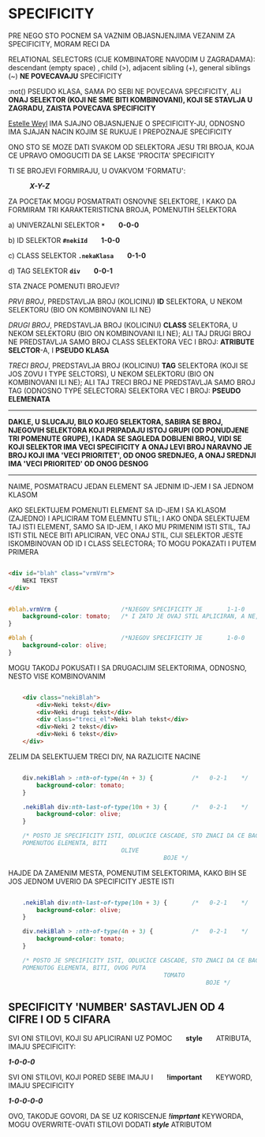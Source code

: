 # SPECIFICITY

PRE NEGO STO POCNEM SA VAZNIM OBJASNJENJIMA VEZANIM ZA SPECIFICITY, MORAM RECI DA

RELATIONAL SELECTORS (CIJE KOMBINATORE NAVODIM U ZAGRADAMA): descendant (empty space) , child (>), adjacent sibling (+), general siblings (~) **NE POVECAVAJU** SPECIFICITY

:not() PSEUDO KLASA, SAMA PO SEBI NE POVECAVA SPECIFICITY, ALI **ONAJ SELEKTOR (KOJI NE SME BITI KOMBINOVANI), KOJI SE STAVLJA U ZAGRADU, ZAISTA POVECAVA SPECIFICITY**

[Estelle Weyl](https://github.com/estelle) IMA SJAJNO OBJASNJENJE O SPECIFICITY-JU, ODNOSNO IMA SJAJAN NACIN KOJIM SE RUKUJE I PREPOZNAJE SPECIFICITY

ONO STO SE MOZE DATI SVAKOM OD SELEKTORA JESU TRI BROJA, KOJA CE UPRAVO OMOGUCITI DA SE LAKSE 'PROCITA' SPECIFICITY

TI SE BROJEVI FORMIRAJU, U OVAKVOM 'FORMATU':

&nbsp;&nbsp;&nbsp;&nbsp;&nbsp;&nbsp;&nbsp;&nbsp;&nbsp;&nbsp; ***X-Y-Z***

ZA POCETAK MOGU POSMATRATI OSNOVNE SELEKTORE, I KAKO DA FORMIRAM TRI KARAKTERISTICNA BROJA, POMENUTIH SELEKTORA

a) UNIVERZALNI SELEKTOR **`*`**     &nbsp;&nbsp;&nbsp;&nbsp;&nbsp;      **0-0-0**

b) ID SELEKTOR **`#nekiId`**     &nbsp;&nbsp;&nbsp;&nbsp;&nbsp;      **1-0-0**

c) CLASS SELEKTOR **`.nekaKlasa`**     &nbsp;&nbsp;&nbsp;&nbsp;&nbsp;      **0-1-0**

d) TAG SELEKTOR **`div`**     &nbsp;&nbsp;&nbsp;&nbsp;&nbsp;      **0-0-1**

STA ZNACE POMENUTI BROJEVI?

*PRVI BROJ*, PREDSTAVLJA BROJ (KOLICINU) **ID** SELEKTORA, U NEKOM SELEKTORU (BIO ON KOMBINOVANI ILI NE)

*DRUGI BROJ*, PREDSTAVLJA BROJ (KOLICINU) **CLASS** SELEKTORA, U NEKOM SELEKTORU (BIO ON KOMBINOVANI ILI NE); ALI TAJ DRUGI BROJ NE PREDSTAVLJA SAMO BROJ CLASS SELEKTORA VEC I BROJ: **ATRIBUTE SELCTOR**-A, I **PSEUDO KLASA**

*TRECI BROJ*, PREDSTAVLJA BROJ (KOLICINU) **TAG** SELEKTORA (KOJI SE JOS ZOVU I TYPE SELCTORS), U NEKOM SELEKTORU (BIO ON KOMBINOVANI ILI NE); ALI TAJ TRECI BROJ NE PREDSTAVLJA SAMO BROJ TAG (ODNOSNO TYPE SELECTORA) SELEKTORA VEC I BROJ: **PSEUDO ELEMENATA**

**************
**DAKLE, U SLUCAJU, BILO KOJEG SELEKTORA, SABIRA SE BROJ, NJEGOVIH SELEKTORA KOJI PRIPADAJU ISTOJ GRUPI (OD PONUDJENE TRI POMENUTE GRUPE), I KADA SE SAGLEDA DOBIJENI BROJ, VIDI SE KOJI SELEKTOR IMA VECI SPECIFICITY**
**A ONAJ LEVI BROJ NARAVNO JE BROJ KOJI IMA 'VECI PRIORITET', OD ONOG SREDNJEG, A ONAJ SREDNJI IMA 'VECI PRIORITED' OD ONOG DESNOG**
**************

NAIME, POSMATRACU JEDAN ELEMENT SA JEDNIM ID-JEM I SA JEDNOM KLASOM

AKO SELEKTUJEM POMENUTI ELEMENT SA ID-JEM I SA KLASOM (ZAJEDNO) I APLICIRAM TOM ELEMNTU STIL; I AKO ONDA SELEKTUJEM TAJ ISTI ELEMENT, SAMO SA ID-JEM, I AKO MU PRIMENIM ISTI STIL, TAJ ISTI STIL NECE BITI APLICIRAN, VEC ONAJ STIL, CIJI SELEKTOR JESTE ISKOMBINOVAN OD ID I CLASS SELECTORA; TO MOGU POKAZATI I PUTEM PRIMERA

```HTML

<div id="blah" class="vrmVrm">
    NEKI TEKST
</div>

```

```CSS

#blah.vrmVrm {                  /*NJEGOV SPECIFICITY JE       1-1-0      */
    background-color: tomato;   /* I ZATO JE OVAJ STIL APLICIRAN, A NE, OVAJ DONJI */
}

#blah {                         /*NJEGOV SPECIFICITY JE       1-0-0      */
    background-color: olive;
}

```

MOGU TAKODJ POKUSATI I SA DRUGACIJIM SELEKTORIMA, ODNOSNO, NESTO VISE KOMBINOVANIM

```HTML

    <div class="nekiBlah">
        <div>Neki tekst</div>
        <div>Neki drugi tekst</div>
        <div class="treci_el">Neki blah tekst</div>
        <div>Neki 2 tekst</div>
        <div>Neki 6 tekst</div>
    </div>

```

ZELIM DA SELEKTUJEM TRECI DIV, NA RAZLICITE NACINE

```CSS

    div.nekiBlah > :nth-of-type(4n + 3) {           /*   0-2-1    */
        background-color: tomato;
    }

    .nekiBlah div:nth-last-of-type(10n + 3) {       /*   0-2-1    */
        background-color: olive;
    }

    /* POSTO JE SPECIFICITY ISTI, ODLUCICE CASCADE, STO ZNACI DA CE BACKGROUND COLOR
    POMENUTOG ELEMENTA, BITI
                                OLIVE
                                            BOJE */

```

HAJDE DA ZAMENIM MESTA, POMENUTIM SELEKTORIMA, KAKO BIH SE JOS JEDNOM UVERIO DA SPECIFICITY JESTE ISTI

```CSS

    .nekiBlah div:nth-last-of-type(10n + 3) {       /*   0-2-1    */
        background-color: olive;
    }

    div.nekiBlah > :nth-of-type(4n + 3) {           /*   0-2-1    */
        background-color: tomato;
    }

    /* POSTO JE SPECIFICITY ISTI, ODLUCICE CASCADE, STO ZNACI DA CE BACKGROUND COLOR
    POMENUTOG ELEMENTA, BITI, OVOG PUTA
                                            TOMATO
                                                        BOJE */

```

## SPECIFICITY 'NUMBER' SASTAVLJEN OD 4 CIFRE I OD 5 CIFARA

SVI ONI STILOVI, KOJI SU APLICIRANI UZ POMOC   &nbsp;&nbsp;&nbsp;&nbsp;&nbsp;   **style** &nbsp;&nbsp;&nbsp;&nbsp;&nbsp; ATRIBUTA, IMAJU SPECIFICITY:

***1-0-0-0***

SVI ONI STILOVI, KOJI PORED SEBE IMAJU I      &nbsp;&nbsp;&nbsp;&nbsp;&nbsp;     **!important** &nbsp;&nbsp;&nbsp;&nbsp;&nbsp; KEYWORD, IMAJU SPECIFICITY

***1-0-0-0-0***

OVO, TAKODJE GOVORI, DA SE UZ KORISCENJE ***!imprtant*** KEYWORDA, MOGU OVERWRITE-OVATI STILOVI DODATI ***style*** ATRIBUTOM

